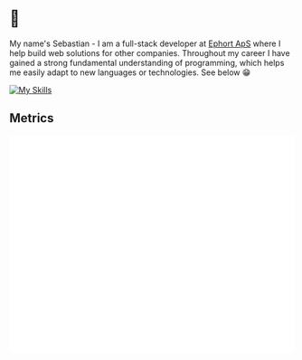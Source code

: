 # 👋
My name's Sebastian - I am a full-stack developer at [Ephort ApS](http://ephort.dk) where I help build web solutions for other companies.
Throughout my career I have gained a strong fundamental understanding of programming, which helps me easily adapt to new languages or technologies. See below 😁

[![My Skills](https://skillicons.dev/icons?i=html,css,js,ts,php,laravel,vue,tailwindcss,mysql,python,flask,postgresql,cs,dotnet,flutter&perline=5)](https://skillicons.dev)

## Metrics
![Metrics](/github-metrics.svg)
